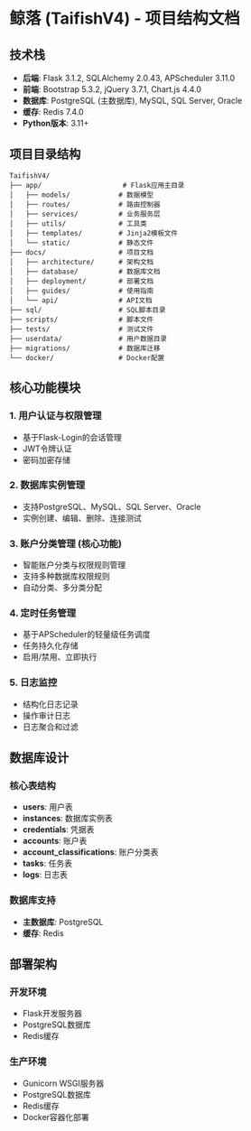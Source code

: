 # 鲸落 (TaifishV4) - 项目结构文档

## 技术栈

- **后端**: Flask 3.1.2, SQLAlchemy 2.0.43, APScheduler 3.11.0
- **前端**: Bootstrap 5.3.2, jQuery 3.7.1, Chart.js 4.4.0
- **数据库**: PostgreSQL (主数据库), MySQL, SQL Server, Oracle
- **缓存**: Redis 7.4.0
- **Python版本**: 3.11+

## 项目目录结构

```
TaifishV4/
├── app/                    # Flask应用主目录
│   ├── models/            # 数据模型
│   ├── routes/            # 路由控制器
│   ├── services/          # 业务服务层
│   ├── utils/             # 工具类
│   ├── templates/         # Jinja2模板文件
│   └── static/            # 静态文件
├── docs/                  # 项目文档
│   ├── architecture/      # 架构文档
│   ├── database/          # 数据库文档
│   ├── deployment/        # 部署文档
│   ├── guides/            # 使用指南
│   └── api/               # API文档
├── sql/                   # SQL脚本目录
├── scripts/               # 脚本文件
├── tests/                 # 测试文件
├── userdata/              # 用户数据目录
├── migrations/            # 数据库迁移
└── docker/                # Docker配置
```

## 核心功能模块

### 1. 用户认证与权限管理
- 基于Flask-Login的会话管理
- JWT令牌认证
- 密码加密存储

### 2. 数据库实例管理
- 支持PostgreSQL、MySQL、SQL Server、Oracle
- 实例创建、编辑、删除、连接测试

### 3. 账户分类管理 (核心功能)
- 智能账户分类与权限规则管理
- 支持多种数据库权限规则
- 自动分类、多分类分配

### 4. 定时任务管理
- 基于APScheduler的轻量级任务调度
- 任务持久化存储
- 启用/禁用、立即执行

### 5. 日志监控
- 结构化日志记录
- 操作审计日志
- 日志聚合和过滤

## 数据库设计

### 核心表结构
- **users**: 用户表
- **instances**: 数据库实例表
- **credentials**: 凭据表
- **accounts**: 账户表
- **account_classifications**: 账户分类表
- **tasks**: 任务表
- **logs**: 日志表

### 数据库支持
- **主数据库**: PostgreSQL
- **缓存**: Redis

## 部署架构

### 开发环境
- Flask开发服务器
- PostgreSQL数据库
- Redis缓存

### 生产环境
- Gunicorn WSGI服务器
- PostgreSQL数据库
- Redis缓存
- Docker容器化部署